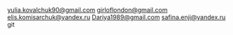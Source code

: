 yulia.kovalchuk90@gmail.com
girloflondon@gmail.com
elis.komisarchuk@yandex.ru
Dariya1989@gmail.com
safina.enji@yandex.ru
git
